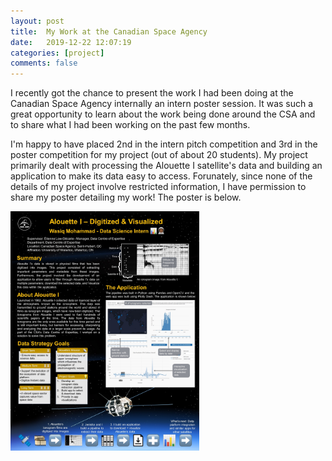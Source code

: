 ```yaml
---
layout: post
title:  My Work at the Canadian Space Agency
date:   2019-12-22 12:07:19
categories: [project]
comments: false
---
```


I recently got the chance to present the work I had been doing at the Canadian Space Agency internally an intern poster session. It was such a great opportunity to learn about the work being done around the CSA and to share what I had been working on the past few months.

I'm happy to have placed 2nd in the intern pitch competition and 3rd in the poster competition for my project (out of about 20 students). My project primarily dealt with processing the Alouette I satellite's data and building an application to make its data easy to access. Forunately, since none of the details of my project involve restricted information, I have permission to share my poster detailing my work! The poster is below.

<img src="/img/csa_poster.jpg" width="60%">
